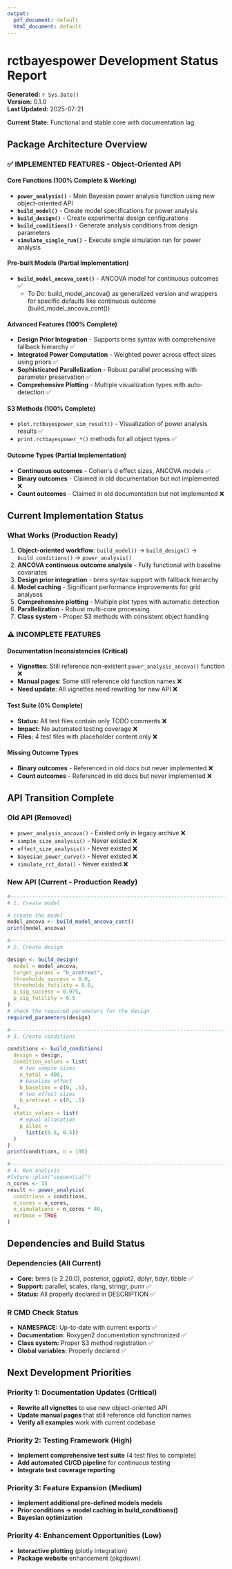 ```yaml
---
output:
  pdf_document: default
  html_document: default
---
```

# rctbayespower Development Status Report

**Generated:** `r Sys.Date()`  
**Version:** 0.1.0  
**Last Updated:** 2025-07-21

**Current State:** Functional and stable core with documentation lag.

## Package Architecture Overview

### ✅ **IMPLEMENTED FEATURES - Object-Oriented API**

#### Core Functions (100% Complete & Working)
- **`power_analysis()`** - Main Bayesian power analysis function using new object-oriented API
- **`build_model()`** - Create model specifications for power analysis
- **`build_design()`** - Create experimental design configurations
- **`build_conditions()`** - Generate analysis conditions from design parameters
- **`simulate_single_run()`** - Execute single simulation run for power analysis

#### Pre-built Models (Partial Implementation)
- **`build_model_ancova_cont()`** - ANCOVA model for continuous outcomes ✅
  - To Do: build_model_ancova() as generalized version and wrappers for specific defaults like continuous outcome (build_model_ancova_cont())

#### Advanced Features (100% Complete)

- **Design Prior Integration** - Supports brms syntax with comprehensive fallback hierarchy ✅
- **Integrated Power Computation** - Weighted power across effect sizes using priors ✅
- **Sophisticated Parallelization** - Robust parallel processing with parameter preservation ✅
- **Comprehensive Plotting** - Multiple visualization types with auto-detection ✅

#### S3 Methods (100% Complete)
- `plot.rctbayespower_sim_result()` - Visualization of power analysis results ✅
- `print.rctbayespower_*()` methods for all object types ✅

#### Outcome Types (Partial Implementation)  
- **Continuous outcomes** - Cohen's d effect sizes, ANCOVA models ✅
- **Binary outcomes** - Claimed in old documentation but not implemented ❌
- **Count outcomes** - Claimed in old documentation but not implemented ❌

## Current Implementation Status

### **What Works (Production Ready)**
1. **Object-oriented workflow**: `build_model()` → `build_design()` → `build_conditions()` → `power_analysis()`
2. **ANCOVA continuous outcome analysis** - Fully functional with baseline covariates
3. **Design prior integration** - brms syntax support with fallback hierarchy  
4. **Model caching** - Significant performance improvements for grid analyses
5. **Comprehensive plotting** - Multiple plot types with automatic detection
6. **Parallelization** - Robust multi-core processing
7. **Class system** - Proper S3 methods with consistent object handling

### ⚠️ **INCOMPLETE FEATURES**

#### Documentation Inconsistencies (Critical)
- **Vignettes**: Still reference non-existent `power_analysis_ancova()` function ❌
- **Manual pages**: Some still reference old function names ❌
- **Need update**: All vignettes need rewriting for new API ❌

#### Test Suite (0% Complete) 
- **Status:** All test files contain only TODO comments ❌
- **Impact:** No automated testing coverage ❌
- **Files:** 4 test files with placeholder content only ❌

#### Missing Outcome Types
- **Binary outcomes** - Referenced in old docs but never implemented ❌
- **Count outcomes** - Referenced in old docs but never implemented ❌

## API Transition Complete

### **Old API (Removed)**
- `power_analysis_ancova()` - Existed only in legacy archive ❌
- `sample_size_analysis()` - Never existed ❌  
- `effect_size_analysis()` - Never existed ❌
- `bayesian_power_curve()` - Never existed ❌
- `simulate_rct_data()` - Never existed ❌

### **New API (Current - Production Ready)**
```r
#-------------------------------------------------------------------------------
# 1. Create model

# create the model
model_ancova <- build_model_ancova_cont()
print(model_ancova)

#-------------------------------------------------------------------------------
# 2. Create design

design <- build_design(
  model = model_ancova,
  target_params = "b_armtreat",
  thresholds_success = 0.0,
  thresholds_futility = 0.0,
  p_sig_success = 0.975,
  p_sig_futility = 0.5
)
# check the required parameters for the design
required_parameters(design)

#-------------------------------------------------------------------------------
# 3. Create conditions

conditions <- build_conditions(
  design = design,
  condition_values = list(
    # two sample sizes
    n_total = 400,
    # baseline effect
    b_baseline = c(0, .5),
    # two effect sizes
    b_armtreat = c(0, .5)
  ),
  static_values = list(
    # equal allocation
    p_alloc =
      list(c(0.5, 0.5))
  )
)
print(conditions, n = 100)

#-------------------------------------------------------------------------------
# 4. Run analysis
#future::plan("sequential")
n_cores <- 15
result <- power_analysis(
  conditions = conditions,
  n_cores = n_cores,
  n_simulations = n_cores * 40,
  verbose = TRUE
)
```


## Dependencies and Build Status

### Dependencies (All Current)
- **Core:** brms (≥ 2.20.0), posterior, ggplot2, dplyr, tidyr, tibble ✅
- **Support:** parallel, scales, rlang, stringr, purrr ✅  
- **Status:** All properly declared in DESCRIPTION ✅

### R CMD Check Status
- **NAMESPACE:** Up-to-date with current exports ✅
- **Documentation:** Roxygen2 documentation synchronized ✅
- **Class system:** Proper S3 method registration ✅
- **Global variables:** Properly declared ✅


## Next Development Priorities

### Priority 1: Documentation Updates (Critical)
- **Rewrite all vignettes** to use new object-oriented API
- **Update manual pages** that still reference old function names
- **Verify all examples** work with current codebase

### Priority 2: Testing Framework (High)
- **Implement comprehensive test suite** (4 test files to complete)
- **Add automated CI/CD pipeline** for continuous testing
- **Integrate test coverage reporting**

### Priority 3: Feature Expansion (Medium)
- **Implement additional pre-defined models models**
- **Prior conditions -> model caching in build_conditions()**
- **Bayesian optimization**

### Priority 4: Enhancement Opportunities (Low)
- **Interactive plotting** (plotly integration)
- **Package website** enhancement (pkgdown)

